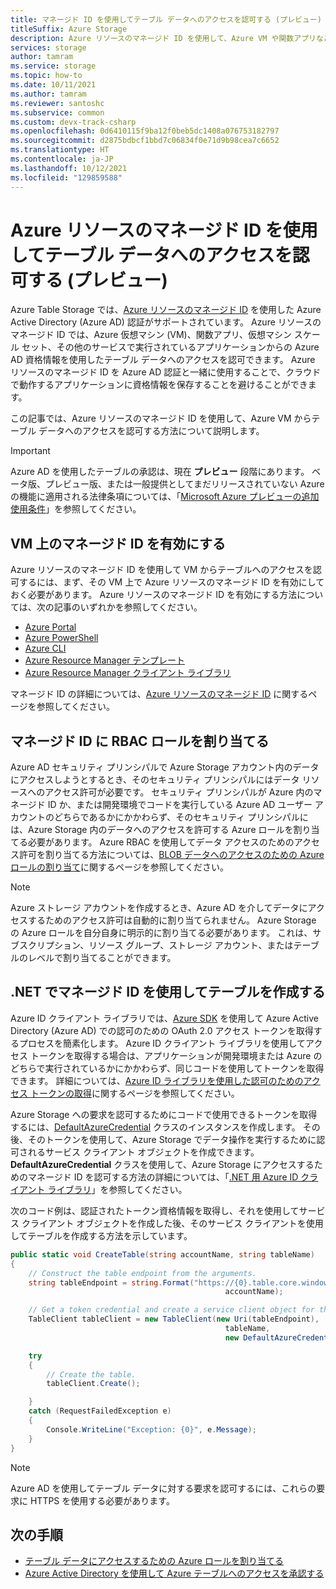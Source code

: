 ```yaml
---
title: マネージド ID を使用してテーブル データへのアクセスを認可する (プレビュー)
titleSuffix: Azure Storage
description: Azure リソースのマネージド ID を使用して、Azure VM や関数アプリなどで実行されているアプリケーションからのテーブル データ アクセスを認可します。
services: storage
author: tamram
ms.service: storage
ms.topic: how-to
ms.date: 10/11/2021
ms.author: tamram
ms.reviewer: santoshc
ms.subservice: common
ms.custom: devx-track-csharp
ms.openlocfilehash: 0d6410115f9ba12f0beb5dc1408a076753182797
ms.sourcegitcommit: d2875bdbcf1bbd7c06834f0e71d9b98cea7c6652
ms.translationtype: HT
ms.contentlocale: ja-JP
ms.lasthandoff: 10/12/2021
ms.locfileid: "129859588"
---
```

# <a name="authorize-access-to-table-data-with-managed-identities-for-azure-resources-preview"></a>Azure リソースのマネージド ID を使用してテーブル データへのアクセスを認可する (プレビュー)

Azure Table Storage では、[Azure リソースのマネージド ID](../../active-directory/managed-identities-azure-resources/overview.md) を使用した Azure Active Directory (Azure AD) 認証がサポートされています。 Azure リソースのマネージド ID では、Azure 仮想マシン (VM)、関数アプリ、仮想マシン スケール セット、その他のサービスで実行されているアプリケーションからの Azure AD 資格情報を使用したテーブル データへのアクセスを認可できます。 Azure リソースのマネージド ID を Azure AD 認証と一緒に使用することで、クラウドで動作するアプリケーションに資格情報を保存することを避けることができます。

この記事では、Azure リソースのマネージド ID を使用して、Azure VM からテーブル データへのアクセスを認可する方法について説明します。

> [!IMPORTANT]
> Azure AD を使用したテーブルの承認は、現在 **プレビュー** 段階にあります。 ベータ版、プレビュー版、または一般提供としてまだリリースされていない Azure の機能に適用される法律条項については、「[Microsoft Azure プレビューの追加使用条件](https://azure.microsoft.com/support/legal/preview-supplemental-terms/)」を参照してください。

## <a name="enable-managed-identities-on-a-vm"></a>VM 上のマネージド ID を有効にする

Azure リソースのマネージド ID を使用して VM からテーブルへのアクセスを認可するには、まず、その VM 上で Azure リソースのマネージド ID を有効にしておく必要があります。 Azure リソースのマネージド ID を有効にする方法については、次の記事のいずれかを参照してください。

- [Azure Portal](../../active-directory/managed-identities-azure-resources/qs-configure-portal-windows-vm.md)
- [Azure PowerShell](../../active-directory/managed-identities-azure-resources/qs-configure-powershell-windows-vm.md)
- [Azure CLI](../../active-directory/managed-identities-azure-resources/qs-configure-cli-windows-vm.md)
- [Azure Resource Manager テンプレート](../../active-directory/managed-identities-azure-resources/qs-configure-template-windows-vm.md)
- [Azure Resource Manager クライアント ライブラリ](../../active-directory/managed-identities-azure-resources/qs-configure-sdk-windows-vm.md)

マネージド ID の詳細については、[Azure リソースのマネージド ID](../../active-directory/managed-identities-azure-resources/overview.md) に関するページを参照してください。

## <a name="assign-an-rbac-role-to-a-managed-identity"></a>マネージド ID に RBAC ロールを割り当てる

Azure AD セキュリティ プリンシパルで Azure Storage アカウント内のデータにアクセスしようとするとき、そのセキュリティ プリンシパルにはデータ リソースへのアクセス許可が必要です。 セキュリティ プリンシパルが Azure 内のマネージド ID か、または開発環境でコードを実行している Azure AD ユーザー アカウントのどちらであるかにかかわらず、そのセキュリティ プリンシパルには、Azure Storage 内のデータへのアクセスを許可する Azure ロールを割り当てる必要があります。 Azure RBAC を使用してデータ アクセスのためのアクセス許可を割り当てる方法については、[BLOB データへのアクセスのための Azure ロールの割り当て](assign-azure-role-data-access.md)に関するページを参照してください。

> [!NOTE]
> Azure ストレージ アカウントを作成するとき、Azure AD を介してデータにアクセスするためのアクセス許可は自動的に割り当てられません。 Azure Storage の Azure ロールを自分自身に明示的に割り当てる必要があります。 これは、サブスクリプション、リソース グループ、ストレージ アカウント、またはテーブルのレベルで割り当てることができます。

## <a name="use-a-managed-identity-to-create-a-table-in-net"></a>.NET でマネージド ID を使用してテーブルを作成する

Azure ID クライアント ライブラリでは、[Azure SDK](https://github.com/Azure/azure-sdk) を使用して Azure Active Directory (Azure AD) での認可のための OAuth 2.0 アクセス トークンを取得するプロセスを簡素化します。 Azure ID クライアント ライブラリを使用してアクセス トークンを取得する場合は、アプリケーションが開発環境または Azure のどちらで実行されているかにかかわらず、同じコードを使用してトークンを取得できます。 詳細については、[Azure ID ライブラリを使用した認可のためのアクセス トークンの取得](../common/identity-library-acquire-token.md)に関するページを参照してください。

Azure Storage への要求を認可するためにコードで使用できるトークンを取得するには、[DefaultAzureCredential](/dotnet/api/azure.identity.defaultazurecredential) クラスのインスタンスを作成します。 その後、そのトークンを使用して、Azure Storage でデータ操作を実行するために認可されるサービス クライアント オブジェクトを作成できます。 **DefaultAzureCredential** クラスを使用して、Azure Storage にアクセスするためのマネージド ID を認可する方法の詳細については、「[.NET 用 Azure ID クライアント ライブラリ](/dotnet/api/overview/azure/identity-readme)」を参照してください。

次のコード例は、認証されたトークン資格情報を取得し、それを使用してサービス クライアント オブジェクトを作成した後、そのサービス クライアントを使用してテーブルを作成する方法を示しています。

```csharp
public static void CreateTable(string accountName, string tableName)
{
    // Construct the table endpoint from the arguments.
    string tableEndpoint = string.Format("https://{0}.table.core.windows.net/",
                                                accountName);

    // Get a token credential and create a service client object for the table.
    TableClient tableClient = new TableClient(new Uri(tableEndpoint), 
                                                tableName, 
                                                new DefaultAzureCredential());

    try
    {
        // Create the table.
        tableClient.Create();

    }
    catch (RequestFailedException e)
    {
        Console.WriteLine("Exception: {0}", e.Message);
    }
}
```

> [!NOTE]
> Azure AD を使用してテーブル データに対する要求を認可するには、これらの要求に HTTPS を使用する必要があります。

## <a name="next-steps"></a>次の手順

- [テーブル データにアクセスするための Azure ロールを割り当てる](assign-azure-role-data-access.md)
- [Azure Active Directory を使用して Azure テーブルへのアクセスを承認する](authorize-access-azure-active-directory.md)